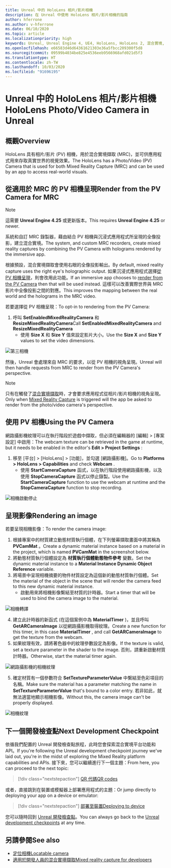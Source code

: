 ```yaml
---
title: Unreal 中的 HoloLens 相片/影片相機
description: 在 Unreal 中使用 HoloLens 相片/影片相機的指南
author: hferrone
ms.author: v-hferrone
ms.date: 06/10/2020
ms.topic: article
ms.localizationpriority: high
keywords: Unreal, Unreal Engine 4, UE4, HoloLens, HoloLens 2, 混合實境, 開發, 功能, 文件, 指南, holograms, 相機, PV 相機, MRC
ms.openlocfilehash: e66583d46d64361621303e36a5fbcc209300f5d8
ms.sourcegitcommit: 09599b4034be825e4536eeb9566968afd021d5f3
ms.translationtype: HT
ms.contentlocale: zh-TW
ms.lasthandoff: 10/03/2020
ms.locfileid: "91696195"
---
```

# <a name="hololens-photovideo-camera-in-unreal"></a><span data-ttu-id="369b8-104">Unreal 中的 HoloLens 相片/影片相機</span><span class="sxs-lookup"><span data-stu-id="369b8-104">HoloLens Photo/Video Camera in Unreal</span></span>

## <a name="overview"></a><span data-ttu-id="369b8-105">概觀</span><span class="sxs-lookup"><span data-stu-id="369b8-105">Overview</span></span>

<span data-ttu-id="369b8-106">HoloLens 具有相片/影片 (PV) 相機，用於混合實境擷取 (MRC)，並可供應用程式用來存取真實世界的視覺效果。</span><span class="sxs-lookup"><span data-stu-id="369b8-106">The HoloLens has a Photo/Video (PV) Camera that is used for both Mixed Reality Capture (MRC) and can be used by an app to access real-world visuals.</span></span>

## <a name="render-from-the-pv-camera-for-mrc"></a><span data-ttu-id="369b8-107">從適用於 MRC 的 PV 相機呈現</span><span class="sxs-lookup"><span data-stu-id="369b8-107">Render from the PV Camera for MRC</span></span>

> [!NOTE]
> <span data-ttu-id="369b8-108">這需要 **Unreal Engine 4.25** 或更新版本。</span><span class="sxs-lookup"><span data-stu-id="369b8-108">This requires **Unreal Engine 4.25** or newer.</span></span>

<span data-ttu-id="369b8-109">系統和自訂 MRC 錄製器，藉由結合 PV 相機與沉浸式應用程式所呈現的全像投影，建立混合實境。</span><span class="sxs-lookup"><span data-stu-id="369b8-109">The system, and custom MRC recorders, create mixed reality captures by combining the PV Camera with holograms rendered by the immersive app.</span></span>

<span data-ttu-id="369b8-110">根據預設，混合實境擷取會使用右眼的全像投影輸出。</span><span class="sxs-lookup"><span data-stu-id="369b8-110">By default, mixed reality capture uses the right eye's holographic output.</span></span> <span data-ttu-id="369b8-111">如果沉浸式應用程式選擇[從 PV 相機呈現](../platform-capabilities-and-apis/mixed-reality-capture-for-developers.md#render-from-the-pv-camera-opt-in)，則會改用此功能。</span><span class="sxs-lookup"><span data-stu-id="369b8-111">If an immersive app chooses to [render from the PV Camera](../platform-capabilities-and-apis/mixed-reality-capture-for-developers.md#render-from-the-pv-camera-opt-in) then that will be used instead.</span></span> <span data-ttu-id="369b8-112">這樣可以改善實際世界與 MRC 影片中全像投影之間的對應。</span><span class="sxs-lookup"><span data-stu-id="369b8-112">This improves the mapping between the real world and the holograms in the MRC video.</span></span>

<span data-ttu-id="369b8-113">若要選擇從 PV 相機呈現：</span><span class="sxs-lookup"><span data-stu-id="369b8-113">To opt-in to rendering from the PV Camera:</span></span>

1. <span data-ttu-id="369b8-114">呼叫 **SetEnabledMixedRealityCamera** 和 **ResizeMixedRealityCamera**</span><span class="sxs-lookup"><span data-stu-id="369b8-114">Call **SetEnabledMixedRealityCamera** and **ResizeMixedRealityCamera**</span></span>
    * <span data-ttu-id="369b8-115">使用 **Size X** 和 **Size Y** 值來設定影片大小。</span><span class="sxs-lookup"><span data-stu-id="369b8-115">Use the **Size X** and **Size Y** values to set the video dimensions.</span></span>

![第三相機](../platform-capabilities-and-apis/images/unreal-camera-3rd.PNG)

<span data-ttu-id="369b8-117">然後，Unreal 會處理來自 MRC 的要求，以從 PV 相機的視角呈現。</span><span class="sxs-lookup"><span data-stu-id="369b8-117">Unreal will then handle requests from MRC to render from the PV Camera's perspective.</span></span>

> [!NOTE]
> <span data-ttu-id="369b8-118">只有在觸發了[混合實境擷取](../../mixed-reality-capture.md)時，才會要求應用程式從相片/影片相機的視角呈現。</span><span class="sxs-lookup"><span data-stu-id="369b8-118">Only when [Mixed Reality Capture](../../mixed-reality-capture.md) is triggered will the app be asked to render from the photo/video camera's perspective.</span></span>

## <a name="using-the-pv-camera"></a><span data-ttu-id="369b8-119">使用 PV 相機</span><span class="sxs-lookup"><span data-stu-id="369b8-119">Using the PV Camera</span></span>

<span data-ttu-id="369b8-120">網路攝影機紋理可以在執行階段於遊戲中擷取，但必須在編輯器的 [編輯] > [專案設定] 中啟用：</span><span class="sxs-lookup"><span data-stu-id="369b8-120">The webcam texture can be retrieved in the game at runtime, but it needs to be enabled in the editor's **Edit > Project Settings** :</span></span>
1. <span data-ttu-id="369b8-121">移至 [平台] > [HoloLens] > [功能]，並勾選 [網路攝影機]。</span><span class="sxs-lookup"><span data-stu-id="369b8-121">Go to **Platforms > HoloLens > Capabilities** and check **Webcam** .</span></span>
    * <span data-ttu-id="369b8-122">使用 **StartCameraCapture** 函式，以在執行階段使用網路攝影機，以及使用 **StopCameraCapture** 函式以停止錄製。</span><span class="sxs-lookup"><span data-stu-id="369b8-122">Use the **StartCameraCapture** function to use the webcam at runtime and the **StopCameraCapture** function to stop recording.</span></span>

![相機啟動停止](images/unreal-camera-startstop.PNG)

## <a name="rendering-an-image"></a><span data-ttu-id="369b8-124">呈現影像</span><span class="sxs-lookup"><span data-stu-id="369b8-124">Rendering an image</span></span>
<span data-ttu-id="369b8-125">若要呈現相機影像：</span><span class="sxs-lookup"><span data-stu-id="369b8-125">To render the camera image:</span></span>
1. <span data-ttu-id="369b8-126">根據專案中的材質建立動態材質執行個體，在下列螢幕擷取畫面中將其稱為 **PVCamMat** 。</span><span class="sxs-lookup"><span data-stu-id="369b8-126">Create a dynamic material instance based on a material in the project, which is named **PVCamMat** in the screenshot below.</span></span>  
2. <span data-ttu-id="369b8-127">將動態材質執行個體設定為 **材質執行個體動態物件參考** 變數。</span><span class="sxs-lookup"><span data-stu-id="369b8-127">Set the dynamic material instance to a **Material Instance Dynamic Object Reference** variable.</span></span>  
3. <span data-ttu-id="369b8-128">將場景中呈現相機摘要的物件材質設定為這個新的動態材質執行個體。</span><span class="sxs-lookup"><span data-stu-id="369b8-128">Set the material of the object in the scene that will render the camera feed to this new dynamic material instance.</span></span>
    * <span data-ttu-id="369b8-129">啟動用來將相機影像繫結至材質的計時器。</span><span class="sxs-lookup"><span data-stu-id="369b8-129">Start a timer that will be used to bind the camera image to the material.</span></span>

![相機轉譯](images/unreal-camera-render.PNG)

4. <span data-ttu-id="369b8-131">建立此計時器的新函式 (在這個案例中為 **MaterialTimer** )，並且呼叫 **GetARCameraImage** 以從網路攝影機取得紋理。</span><span class="sxs-lookup"><span data-stu-id="369b8-131">Create a new function for this timer, in this case **MaterialTimer** , and call **GetARCameraImage** to get the texture from the webcam.</span></span>  
5. <span data-ttu-id="369b8-132">如果紋理有效，請將著色器中的紋理參數設定為影像。</span><span class="sxs-lookup"><span data-stu-id="369b8-132">If the texture is valid, set a texture parameter in the shader to the image.</span></span>  <span data-ttu-id="369b8-133">否則，請重新啟動材質計時器。</span><span class="sxs-lookup"><span data-stu-id="369b8-133">Otherwise, start the material timer again.</span></span>

![網路攝影機的相機紋理](images/unreal-camera-texture.PNG)

5. <span data-ttu-id="369b8-135">確定材質有一個參數符合 **SetTextureParameterValue** 中繫結至色彩項目的名稱。</span><span class="sxs-lookup"><span data-stu-id="369b8-135">Make sure the material has a parameter matching the name in **SetTextureParameterValue** that's bound to a color entry.</span></span> <span data-ttu-id="369b8-136">若非如此，就無法適當地顯示相機影像。</span><span class="sxs-lookup"><span data-stu-id="369b8-136">Without this, the camera image can't be properly displayed.</span></span>

![相機紋理](images/unreal-camera-material.PNG)

## <a name="next-development-checkpoint"></a><span data-ttu-id="369b8-138">下一個開發檢查點</span><span class="sxs-lookup"><span data-stu-id="369b8-138">Next Development Checkpoint</span></span>

<span data-ttu-id="369b8-139">依循我們配置的 Unreal 開發檢查點旅程，此時您會探索混合實境平台功能和 API。</span><span class="sxs-lookup"><span data-stu-id="369b8-139">If you're following the Unreal development checkpoint journey we've laid out, you're in the midst of exploring the Mixed Reality platform capabilities and APIs.</span></span> <span data-ttu-id="369b8-140">接下來，您可以繼續進行下一個主題：</span><span class="sxs-lookup"><span data-stu-id="369b8-140">From here, you can proceed to the next topic:</span></span>

> [!div class="nextstepaction"]
> [<span data-ttu-id="369b8-141">QR 代碼</span><span class="sxs-lookup"><span data-stu-id="369b8-141">QR codes</span></span>](unreal-qr-codes.md)

<span data-ttu-id="369b8-142">或者，直接跳到在裝置或模擬器上部署應用程式的主題：</span><span class="sxs-lookup"><span data-stu-id="369b8-142">Or jump directly to deploying your app on a device or emulator:</span></span>

> [!div class="nextstepaction"]
> [<span data-ttu-id="369b8-143">部署至裝置</span><span class="sxs-lookup"><span data-stu-id="369b8-143">Deploying to device</span></span>](unreal-deploying.md)

<span data-ttu-id="369b8-144">您可以隨時回到 [Unreal 開發檢查點](unreal-development-overview.md#3-platform-capabilities-and-apis)。</span><span class="sxs-lookup"><span data-stu-id="369b8-144">You can always go back to the [Unreal development checkpoints](unreal-development-overview.md#3-platform-capabilities-and-apis) at any time.</span></span>

## <a name="see-also"></a><span data-ttu-id="369b8-145">另請參閱</span><span class="sxs-lookup"><span data-stu-id="369b8-145">See also</span></span>
* [<span data-ttu-id="369b8-146">定位相機</span><span class="sxs-lookup"><span data-stu-id="369b8-146">Locatable camera</span></span>](../platform-capabilities-and-apis/locatable-camera.md)
* [<span data-ttu-id="369b8-147">適用於開發人員的混合實境擷取</span><span class="sxs-lookup"><span data-stu-id="369b8-147">Mixed reality capture for developers</span></span>](../platform-capabilities-and-apis/mixed-reality-capture-for-developers.md)
